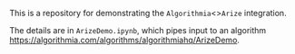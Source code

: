 This is a repository for demonstrating the `Algorithmia`<>`Arize` integration.

The details are in `ArizeDemo.ipynb`, which pipes input to an algorithm https://algorithmia.com/algorithms/algorithmiahq/ArizeDemo.